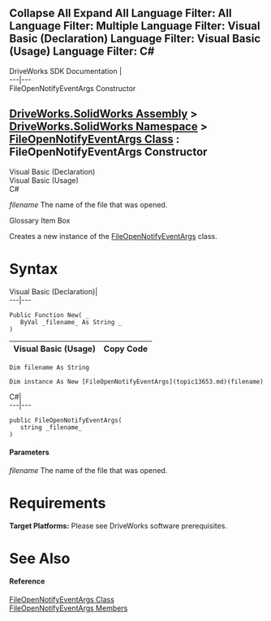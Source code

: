 Collapse All Expand All Language Filter: All  Language Filter: Multiple  Language Filter: Visual Basic (Declaration) Language Filter: Visual Basic (Usage) Language Filter: C#  
---  
DriveWorks SDK Documentation  |   
---|---  
FileOpenNotifyEventArgs Constructor   
  
[DriveWorks.SolidWorks Assembly](topic13342.md) > [DriveWorks.SolidWorks Namespace](topic13345.md) > [FileOpenNotifyEventArgs Class](topic13653.md) : FileOpenNotifyEventArgs Constructor  
---  
  
Visual Basic (Declaration)    
Visual Basic (Usage)    
C# 

_filename_
    The name of the file that was opened.

Glossary Item Box

Creates a new instance of the [FileOpenNotifyEventArgs](topic13653.md) class. 

# Syntax

Visual Basic (Declaration)|   
---|---  
      
    
    Public Function New( _
       ByVal _filename_ As String _
    )  
  
Visual Basic (Usage)| Copy Code  
---|---  
      
    
    Dim filename As String
     
    Dim instance As New [FileOpenNotifyEventArgs](topic13653.md)(filename)  
  
C#|   
---|---  
      
    
    public FileOpenNotifyEventArgs( 
       string _filename_
    )  
  
#### Parameters

 _filename_
    The name of the file that was opened.

# Requirements

**Target Platforms:** Please see DriveWorks software prerequisites.

# See Also

#### Reference

[FileOpenNotifyEventArgs Class](topic13653.md)   
[FileOpenNotifyEventArgs Members](topic13654.md)


